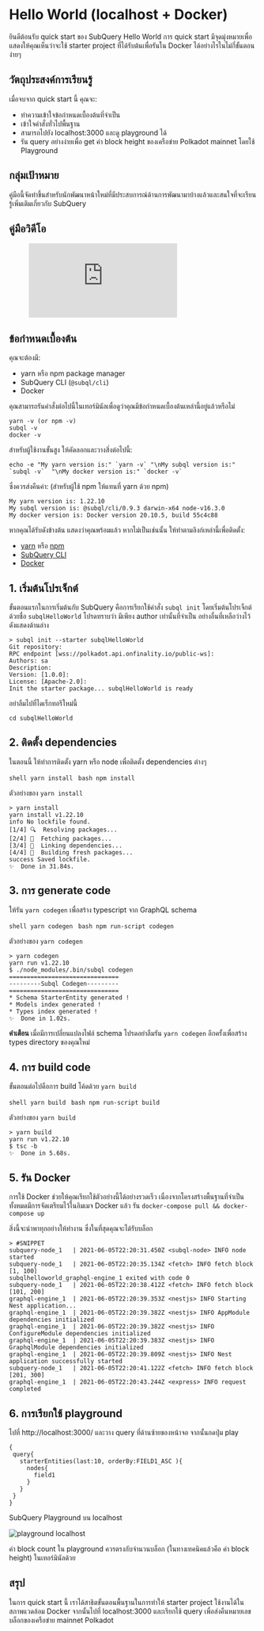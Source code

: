 # Hello World (localhost + Docker)

ยินดีต้อนรับ quick start ของ SubQuery Hello World การ quick start มีจุดมุ่งหมายเพื่อแสดงให้คุณเห็นว่าจะใช้ starter project ที่ได้รับต้นเพื่อรันใน Docker ได้อย่างไรในไม่กี่ขั้นตอนง่ายๆ

## วัตถุประสงค์การเรียนรู้

เมื่อจบจาก quick start นี้ คุณจะ:

- ทำความเข้าใจข้อกำหนดเบื้องต้นที่จำเป็น
- เข้าใจคำสั่งทั่วไปพื้นฐาน
- สามารถไปยัง localhost:3000 และดู playground ได้
- รัน query อย่างง่ายเพื่อ get ค่า block height ของเครือข่าย Polkadot mainnet โดยใช้ Playground

## กลุ่มเป้าหมาย

คู่มือนี้จัดทำขึ้นสำหรับนักพัฒนาหน้าใหม่ที่มีประสบการณ์ด้านการพัฒนามาบ้างแล้วและสนใจที่จะเรียนรู้เพิ่มเติมเกี่ยวกับ SubQuery

## คู่มือวิดีโอ

<figure class="video_container">
  <iframe src="https://www.youtube.com/embed/j034cyUYb7k" frameborder="0" allowfullscreen="true"></iframe>
</figure>

## ข้อกำหนดเบื้องต้น

คุณจะต้องมี:

- yarn หรือ npm package manager
- SubQuery CLI (`@subql/cli`)
- Docker

คุณสามารถรันคำสั่งต่อไปนี้ในเทอร์มินัลเพื่อดูว่าคุณมีข้อกำหนดเบื้องต้นเหล่านี้อยู่แล้วหรือไม่

```shell
yarn -v (or npm -v)
subql -v
docker -v
```

สำหรับผู้ใช้งานขั้นสูง ให้คัดลอกและวางสิ่งต่อไปนี้:

```shell
echo -e "My yarn version is:" `yarn -v` "\nMy subql version is:" `subql -v`  "\nMy docker version is:" `docker -v`
```

ซึ่งควรส่งคืนค่า: (สำหรับผู้ใช้ npm ให้แทนที่ yarn ด้วย npm)

```shell
My yarn version is: 1.22.10
My subql version is: @subql/cli/0.9.3 darwin-x64 node-v16.3.0
My docker version is: Docker version 20.10.5, build 55c4c88
```

หากคุณได้รับดังข้างต้น แสดงว่าคุณพร้อมแล้ว หากไม่เป็นเช่นนั้น ให้ทำตามลิงก์เหล่านี้เพื่อติดตั้ง:

- [yarn](https://classic.yarnpkg.com/en/docs/install/) หรือ [npm](https://www.npmjs.com/get-npm)
- [SubQuery CLI](quickstart.md#install-the-subquery-cli)
- [Docker](https://docs.docker.com/get-docker/)

## 1. เริ่มต้นโปรเจ็กต์

ขั้นตอนแรกในการเริ่มต้นกับ SubQuery คือการเรียกใช้คำสั่ง `subql init` โดยเริ่มต้นโปรเจ็กต์ด้วยชื่อ `subqlHelloWorld` โปรดทราบว่า มีเพียง author เท่านั้นที่จำเป็น อย่างอื่นที่เหลือว่างไว้ ดังแสดงด้านล่าง

```shell
> subql init --starter subqlHelloWorld
Git repository:
RPC endpoint [wss://polkadot.api.onfinality.io/public-ws]:
Authors: sa
Description:
Version: [1.0.0]:
License: [Apache-2.0]:
Init the starter package... subqlHelloWorld is ready

```

อย่าลืมไปที่ไดเร็กทอรีใหม่นี้

```shell
cd subqlHelloWorld
```

## 2. ติดตั้ง dependencies

ในตอนนี้ ให้ทำการติดตั้ง yarn หรือ node เพื่อติดตั้ง dependencies ต่างๆ

<CodeGroup> <CodeGroupItem title="YARN" active> ```shell yarn install ``` </CodeGroupItem>
<CodeGroupItem title="NPM"> ```bash npm install ``` </CodeGroupItem> </CodeGroup>

ตัวอย่างของ `yarn install`

```shell
> yarn install
yarn install v1.22.10
info No lockfile found.
[1/4] 🔍  Resolving packages...
[2/4] 🚚  Fetching packages...
[3/4] 🔗  Linking dependencies...
[4/4] 🔨  Building fresh packages...
success Saved lockfile.
✨  Done in 31.84s.
```

## 3. การ generate code

ให้รัน `yarn codegen` เพื่อสร้าง typescript จาก GraphQL schema

<CodeGroup> <CodeGroupItem title="YARN" active> ```shell yarn codegen ``` </CodeGroupItem>
<CodeGroupItem title="NPM"> ```bash npm run-script codegen ``` </CodeGroupItem> </CodeGroup>

ตัวอย่างของ `yarn codegen`

```shell
> yarn codegen
yarn run v1.22.10
$ ./node_modules/.bin/subql codegen
===============================
---------Subql Codegen---------
===============================
* Schema StarterEntity generated !
* Models index generated !
* Types index generated !
✨  Done in 1.02s.
```

**คำเตือน** เมื่อมีการเปลี่ยนแปลงไฟล์ schema โปรดอย่าลืมรัน `yarn codegen` อีกครั้งเพื่อสร้าง types directory ของคุณใหม่

## 4. การ build code

ขั้นตอนต่อไปคือการ build โค้ดด้วย `yarn build`

<CodeGroup> <CodeGroupItem title="YARN" active> ```shell yarn build ``` </CodeGroupItem>
<CodeGroupItem title="NPM"> ```bash npm run-script build ``` </CodeGroupItem> </CodeGroup>

ตัวอย่างของ `yarn build`

```shell
> yarn build
yarn run v1.22.10
$ tsc -b
✨  Done in 5.68s.
```

## 5. รัน Docker

การใช้ Docker ช่วยให้คุณเรียกใช้ตัวอย่างนี้ได้อย่างรวดเร็ว เนื่องจากโครงสร้างพื้นฐานที่จำเป็นทั้งหมดมีการจัดเตรียมไว้ในอิมเมจ Docker แล้ว รัน `docker-compose pull && docker-compose up`

สิ่งนี้จะนำพาทุกอย่างให้ทำงาน ซึ่งในที่สุดคุณจะได้รับบล็อก

```shell
> #SNIPPET
subquery-node_1   | 2021-06-05T22:20:31.450Z <subql-node> INFO node started
subquery-node_1   | 2021-06-05T22:20:35.134Z <fetch> INFO fetch block [1, 100]
subqlhelloworld_graphql-engine_1 exited with code 0
subquery-node_1   | 2021-06-05T22:20:38.412Z <fetch> INFO fetch block [101, 200]
graphql-engine_1  | 2021-06-05T22:20:39.353Z <nestjs> INFO Starting Nest application...
graphql-engine_1  | 2021-06-05T22:20:39.382Z <nestjs> INFO AppModule dependencies initialized
graphql-engine_1  | 2021-06-05T22:20:39.382Z <nestjs> INFO ConfigureModule dependencies initialized
graphql-engine_1  | 2021-06-05T22:20:39.383Z <nestjs> INFO GraphqlModule dependencies initialized
graphql-engine_1  | 2021-06-05T22:20:39.809Z <nestjs> INFO Nest application successfully started
subquery-node_1   | 2021-06-05T22:20:41.122Z <fetch> INFO fetch block [201, 300]
graphql-engine_1  | 2021-06-05T22:20:43.244Z <express> INFO request completed

```

## 6. การเรียกใช้ playground

ไปที่ http://localhost:3000/ และวาง query ที่ด้านซ้ายของหน้าจอ จากนั้นกดปุ่ม play

```
{
 query{
   starterEntities(last:10, orderBy:FIELD1_ASC ){
     nodes{
       field1
     }
   }
 }
}

```

SubQuery Playground บน localhost

![playground localhost](/assets/img/subql_playground.png)

ค่า block count ใน playground ควรตรงกับจำนวนบล็อก (ในทางเทคนิคแล้วคือ ค่า block height) ในเทอร์มินัลด้วย

## สรุป

ในการ quick start นี้ เราได้สาธิตขั้นตอนพื้นฐานในการทำให้ starter project ใช้งานได้ในสภาพแวดล้อม Docker จากนั้นไปที่ localhost:3000 และเรียกใช้ query เพื่อส่งคืนหมายเลขบล็อกของเครือข่าย mainnet Polkadot
